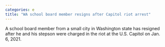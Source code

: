 ```yaml
---
categories: e
title: "WA school board member resigns after Capitol riot arrest"
---
```

A school board member from a small city in Washington state has resigned after he and his stepson were charged in the riot at the U.S. Capitol on Jan. 6, 2021.